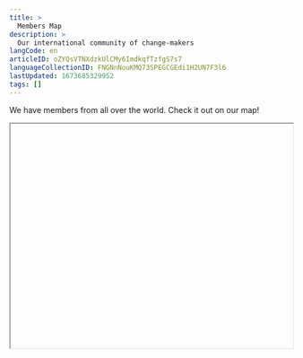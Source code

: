 ```yaml
---
title: >
  Members Map
description: >
  Our international community of change-makers
langCode: en
articleID: oZYQsVTNXdzkUlCMy6ImdkqfTzfgS7s7
languageCollectionID: FNGNnNouKMQ73SPEGCGEdi1H2UN7F3l6
lastUpdated: 1673685329952
tags: []
---
```


We have members from all over the world. Check it out on our map!

<iframe width="100%" height="400px"></iframe>